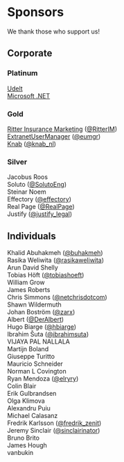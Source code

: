 # Sponsors

We thank those who support us!

## Corporate

### Platinum
[Udelt](https://udelt.no/)  
[Microsoft .NET](https://github.com/dotnet-at-microsoft)

### Gold
[Ritter Insurance Marketing](https://www.ritterim.com) ([@RitterIM](https://twitter.com/ritterim))   
[ExtranetUserManager](https://www.extranetusermanager.com) ([@eumgr](https://twitter.com/eumgr))  
[Knab](https://www.knab.nl/) ([@knab_nl](https://twitter.com/knab_nl))  

### Silver

Jacobus Roos  
Soluto ([@SolutoEng](https://twitter.com/SolutoEng))  
Steinar	Noem  
Effectory ([@effectory](https://twitter.com/effectory))  
Real Page ([@RealPage](https://twitter.com/RealPage))  
Justify ([@justify_legal](https://twitter.com/justify_legal))

## Individuals

Khalid Abuhakmeh ([@buhakmeh](https://twitter.com/buhakmeh))  
Rasika Weliwita ([@rasikaweliwita](https://twitter.com/rasikaweliwita))  
Arun David Shelly  
Tobias Höft ([@tobiashoeft](https://twitter.com/tobiashoeft))  
William Grow  
James Roberts  
Chris Simmons ([@netchrisdotcom](https://twitter.com/netchrisdotcom))  
Shawn Wildermuth  
Johan Boström ([@zarx](https://twitter.com/zarx))  
Albert ([@DerAlbert](https://twitter.com/DerAlbert))  
Hugo Biarge ([@hbiarge](https://twitter.com/hbiarge))  
Ibrahim Šuta ([@ibrahimsuta](https://twitter.com/ibrahimsuta))  
VIJAYA PAL NALLALA  
Martijn Boland  
Giuseppe Turitto  
Mauricio Schneider  
Norman L Covington  
Ryan Mendoza  ([@elryry](https://twitter.com/elryry))  
Colin Blair  
Erik Gulbrandsen  
Olga Klimova  
Alexandru Puiu  
Michael Calasanz  
Fredrik Karlsson ([@fredrik_zenit](https://twitter.com/fredrik_zenit))  
Jeremy Sinclair ([@sinclairinator](https://twitter.com/sinclairinator))  
Bruno Brito  
James Hough  
vanbukin  
